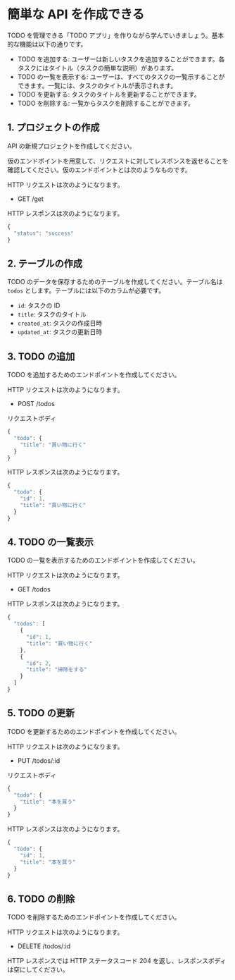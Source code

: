 # 簡単な API を作成できる

TODO を管理できる「TODO アプリ」を作りながら学んでいきましょう。基本的な機能は以下の通りです。

- TODO を追加する: ユーザーは新しいタスクを追加することができます。各タスクにはタイトル（タスクの簡単な説明）があります。
- TODO の一覧を表示する: ユーザーは、すべてのタスクの一覧示することができます。一覧には、タスクのタイトルが表示されます。
- TODO を更新する: タスクのタイトルを更新することができます。
- TODO を削除する: 一覧からタスクを削除することができます。

## 1. プロジェクトの作成

API の新規プロジェクトを作成してください。

仮のエンドポイントを用意して、リクエストに対してレスポンスを返せることを確認してください。仮のエンドポイントとは次のようなものです。

HTTP リクエストは次のようになります。

- GET /get

HTTP レスポンスは次のようになります。

```js
{
  "status": "success"
}
```

## 2. テーブルの作成

TODO のデータを保存するためのテーブルを作成してください。テーブル名は `todos` とします。テーブルには以下のカラムが必要です。

- `id`: タスクの ID
- `title`: タスクのタイトル
- `created_at`: タスクの作成日時
- `updated_at`: タスクの更新日時

## 3. TODO の追加

TODO を追加するためのエンドポイントを作成してください。

HTTP リクエストは次のようになります。

- POST /todos

リクエストボディ

```js
{
  "todo": {
    "title": "買い物に行く"
  }
}
```

HTTP レスポンスは次のようになります。

```js
{
  "todo": {
    "id": 1,
    "title": "買い物に行く"
  }
}
```

## 4. TODO の一覧表示

TODO の一覧を表示するためのエンドポイントを作成してください。

HTTP リクエストは次のようになります。

- GET /todos

HTTP レスポンスは次のようになります。

```js
{
  "todos": [
    {
      "id": 1,
      "title": "買い物に行く"
    },
    {
      "id": 2,
      "title": "掃除をする"
    }
  ]
}
```

## 5. TODO の更新

TODO を更新するためのエンドポイントを作成してください。

HTTP リクエストは次のようになります。

- PUT /todos/:id

リクエストボディ

```js
{
  "todo": {
    "title": "本を買う"
  }
}
```

HTTP レスポンスは次のようになります。

```js
{
  "todo": {
    "id": 1,
    "title": "本を買う"
  }
}
```

## 6. TODO の削除

TODO を削除するためのエンドポイントを作成してください。

HTTP リクエストは次のようになります。

- DELETE /todos/:id

HTTP レスポンスでは HTTP ステータスコード 204 を返し、レスポンスボディは空にしてください。
